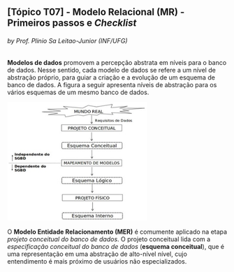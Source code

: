 ## [Tópico T07] - Modelo Relacional (MR) - Primeiros passos e _Checklist_
###### *by Prof. Plinio Sa Leitao-Junior (INF/UFG)*

**Modelos de dados** promovem a percepção abstrata em níveis para o banco de dados. Nesse sentido, cada modelo de dados se refere a um nível de abstração próprio, para guiar a criação e a evolução de um esquema de banco de dados. A figura a seguir apresenta níveis de abstração para os vários esquemas de um mesmo banco de dados.

<img src="../media/fig-projeto.jpg" width="320">

O **Modelo Entidade Relacionamento (MER)** é comumente aplicado na etapa *projeto conceitual do banco de dados*. O projeto conceitual lida com a *especificação conceitual do banco de dados* (**esquema conceitual**), que é uma representação em uma abstração de alto-nível nível, cujo entendimento é mais próximo de usuários não especializados.
